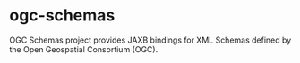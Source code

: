 ogc-schemas
===========
OGC Schemas project provides JAXB bindings for XML Schemas defined by the Open Geospatial Consortium (OGC).